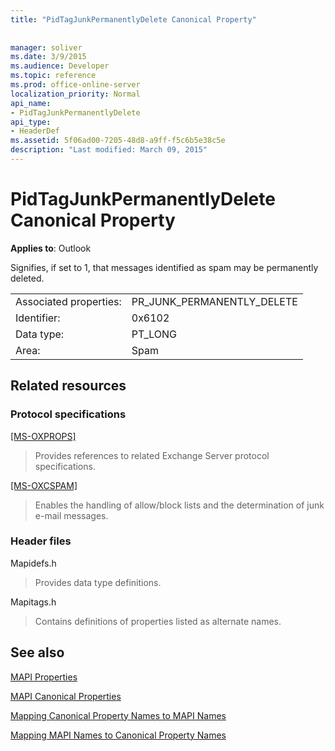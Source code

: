 ```yaml
---
title: "PidTagJunkPermanentlyDelete Canonical Property"
 
 
manager: soliver
ms.date: 3/9/2015
ms.audience: Developer
ms.topic: reference
ms.prod: office-online-server
localization_priority: Normal
api_name:
- PidTagJunkPermanentlyDelete
api_type:
- HeaderDef
ms.assetid: 5f06ad00-7205-48d8-a9ff-f5c6b5e38c5e
description: "Last modified: March 09, 2015"
---
```


# PidTagJunkPermanentlyDelete Canonical Property

  
  
**Applies to**: Outlook 
  
Signifies, if set to 1, that messages identified as spam may be permanently deleted.
  
|||
|:-----|:-----|
|Associated properties:  <br/> |PR_JUNK_PERMANENTLY_DELETE  <br/> |
|Identifier:  <br/> |0x6102  <br/> |
|Data type:  <br/> |PT_LONG  <br/> |
|Area:  <br/> |Spam  <br/> |
   
## Related resources

### Protocol specifications

[[MS-OXPROPS]](http://msdn.microsoft.com/library/f6ab1613-aefe-447d-a49c-18217230b148%28Office.15%29.aspx)
  
> Provides references to related Exchange Server protocol specifications.
    
[[MS-OXCSPAM]](http://msdn.microsoft.com/library/522f8587-4aed-4cd6-831b-40bd87862189%28Office.15%29.aspx)
  
> Enables the handling of allow/block lists and the determination of junk e-mail messages.
    
### Header files

Mapidefs.h
  
> Provides data type definitions.
    
Mapitags.h
  
> Contains definitions of properties listed as alternate names.
    
## See also



[MAPI Properties](mapi-properties.md)
  
[MAPI Canonical Properties](mapi-canonical-properties.md)
  
[Mapping Canonical Property Names to MAPI Names](mapping-canonical-property-names-to-mapi-names.md)
  
[Mapping MAPI Names to Canonical Property Names](mapping-mapi-names-to-canonical-property-names.md)

